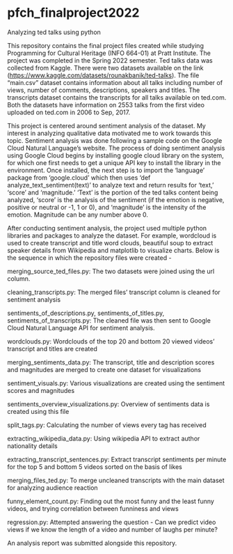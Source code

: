 # pfch_finalproject2022
Analyzing ted talks using python

This repository contains the final project files created while studying Programming for Cultural Heritage (INFO 664-01) at Pratt Institute. The project was completed in the Spring 2022 semester. Ted talks data was collected from Kaggle. There were two datasets available on the link (https://www.kaggle.com/datasets/rounakbanik/ted-talks). The file “main.csv” dataset contains information about all talks including number of views, number of comments, descriptions, speakers and titles. The transcripts dataset contains the transcripts for all talks available on ted.com. Both the datasets have information on 2553 talks from the first video uploaded on ted.com in 2006 to Sep, 2017.

This project is centered around sentiment analysis of the dataset. My interest in analyzing qualitative data motivated me to work towards this topic. Sentiment analysis was done following a sample code on the Google Cloud Natural Language’s website. The process of doing sentiment analysis using Google Cloud begins by installing google cloud library on the system, for which one first needs to get a unique API key to install the library in the environment. Once installed, the next step is to import the ‘language’ package from ‘google.cloud’ which then uses ‘def analyze_text_sentiment(text)’ to analyze text and return results for ‘text,’ ‘score’ and ‘magnitude.’ ‘Text’ is the portion of the ted talks content being analyzed, ‘score’ is the analysis of the sentiment (if the emotion is negative, positive or neutral or -1, 1 or 0), and ‘magnitude’ is the intensity of the emotion. Magnitude can be any number above 0. 

After conducting sentiment analysis, the project used multiple python libraries and packages to analyze the dataset. For example, wordcloud is used to create transcript and title word clouds, beautiful soup to extract speaker details from Wikipedia and matplotlib to visualize charts. Below is the sequence in which the repository files were created - 

merging_source_ted_files.py: The two datasets were joined using the url column. 

cleaning_transcripts.py: The merged files’ transcript column is cleaned for sentiment analysis

sentiments_of_descriptions.py, sentiments_of_titles.py, sentiments_of_transcripts.py: The cleaned file was then sent to Google Cloud Natural Language API for sentiment analysis. 

wordclouds.py: Wordclouds of the top 20 and bottom 20 viewed videos’ transcript and titles are created

merging_sentiments_data.py: The transcript, title and description scores and magnitudes are merged to create one dataset for visualizations

sentiment_visuals.py: Various visualizations are created using the sentiment scores and magnitudes

sentiments_overview_visualizations.py: Overview of sentiments data is created using this file

split_tags.py: Calculating the number of views every tag has received

extracting_wikipedia_data.py: Using wikipedia API to extract author nationality details

extracting_transcript_sentences.py: Extract transcript sentiments per minute for the top 5 and bottom 5 videos sorted on the basis of likes

merging_files_ted.py: To merge uncleaned transcripts with the main dataset for analyzing audience reaction

funny_element_count.py: Finding out the most funny and the least funny videos, and trying correlation between funniness and views

regression.py: Attempted answering the question - Can we predict video views if we know the length of a video and number of laughs per minute? 

An analysis report was submitted alongside this repository.
